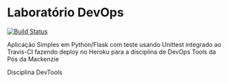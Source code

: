 # Laboratório DevOps


[![Build Status](https://travis-ci.com/ribeiro213/validate.svg?branch=main)](https://travis-ci.com/ribeiro213/validate)



Aplicação Simples em Python/Flask com teste usando Unittest integrado ao Travis-CI fazendo deploy no Heroku para a disciplina de DevOps Tools da Pós da Mackenzie

Disciplina DevTools
